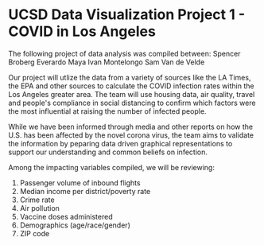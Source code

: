 # UCSD Data Visualization Project 1 - COVID in Los Angeles

The following project of data analysis was compiled between:
Spencer Broberg
Everardo Maya
Ivan Montelongo
Sam Van de Velde

Our project will utlize the data from a variety of sources like the LA Times, the EPA and other sources to calculate the COVID infection rates
within the Los Angeles greater area. The team will use housing data, air quality, travel and people's compliance in social distancing to confirm 
which factors were the most influential at raising the number of infected people. 

While we have been informed through media and other reports on how the U.S. has been affected by the novel corona virus, the team aims to validate
the information by peparing data driven graphical representations to support our understanding and common beliefs on infection. 

Among the impacting variables compiled, we will be reviewing:

1.	Passenger volume of inbound flights
2.	Median income per district/poverty rate
3.	Crime rate
4.	Air pollution
5.	Vaccine doses administered
6.	Demographics (age/race/gender)
7.	ZIP code







